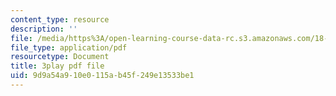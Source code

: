 ```yaml
---
content_type: resource
description: ''
file: /media/https%3A/open-learning-course-data-rc.s3.amazonaws.com/18-01sc-single-variable-calculus-fall-2010/9d9a54a910e0115ab45f249e13533be1_eHJuAByQf5A.pdf
file_type: application/pdf
resourcetype: Document
title: 3play pdf file
uid: 9d9a54a9-10e0-115a-b45f-249e13533be1
---
```


